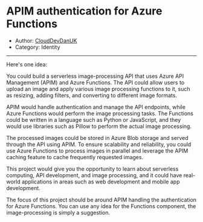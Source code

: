 # APIM authentication for Azure Functions

- Author: [CloudDevDanUK](https://www.reddit.com/user/CloudDevDanUK)
- Category: Identity

---

Here's one idea:

You could build a serverless image-processing API that uses Azure API Management (APIM) and Azure Functions. The API could allow users to upload an image and apply various image processing functions to it, such as resizing, adding filters, and converting to different image formats.

APIM would handle authentication and manage the API endpoints, while Azure Functions would perform the image processing tasks. The Functions could be written in a language such as Python or JavaScript, and they would use libraries such as Pillow to perform the actual image processing.

The processed images could be stored in Azure Blob storage and served through the API using APIM. To ensure scalability and reliability, you could use Azure Functions to process images in parallel and leverage the APIM caching feature to cache frequently requested images.

This project would give you the opportunity to learn about serverless computing, API development, and image processing, and it could have real-world applications in areas such as web development and mobile app development.

The focus of this project should be around APIM handling the authentication for Azure Functions. You can use any idea for the Functions component, the image-processing is simply a suggestion.